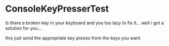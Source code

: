 # ConsoleKeyPresserTest
Is there a broken key in your keyboard and you too lazy to fix it...
well i got a solution for you...

this just send the appropriate key preses from the keys you want
